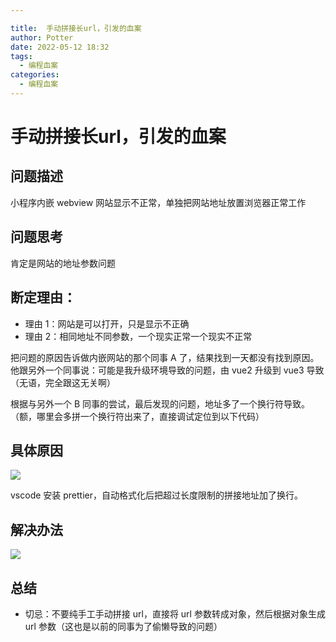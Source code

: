 ```yaml
---

title:  手动拼接长url，引发的血案
author: Potter
date: 2022-05-12 18:32
tags:
  - 编程血案
categories:
  - 编程血案
---
```


# 手动拼接长url，引发的血案

## 问题描述

小程序内嵌 webview 网站显示不正常，单独把网站地址放置浏览器正常工作

## 问题思考

肯定是网站的地址参数问题

## 断定理由：

- 理由 1：网站是可以打开，只是显示不正确
- 理由 2：相同地址不同参数，一个现实正常一个现实不正常

把问题的原因告诉做内嵌网站的那个同事 A 了，结果找到一天都没有找到原因。他跟另外一个同事说：可能是我升级环境导致的问题，由 vue2 升级到 vue3 导致（无语，完全跟这无关啊）

根据与另外一个 B 同事的尝试，最后发现的问题，地址多了一个换行符导致。（额，哪里会多拼一个换行符出来了，直接调试定位到以下代码）

## 具体原因

![](https://cdn.jsdelivr.net/gh/yxw007/BlogPicBed@master//img/20220512182400.png)

vscode 安装 prettier，自动格式化后把超过长度限制的拼接地址加了换行。

## 解决办法

![](https://cdn.jsdelivr.net/gh/yxw007/BlogPicBed@master//img/20220512182342.png)

## 总结

- 切忌：不要纯手工手动拼接 url，直接将 url 参数转成对象，然后根据对象生成 url 参数（这也是以前的同事为了偷懒导致的问题）


